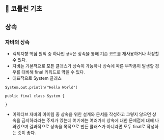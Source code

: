 ## :pushpin: 코틀린 기초

## 상속
### 자바의 상속
- 객체지향 핵심 원칙 중 하나인 `상속`은 상속을 통해 기존 코드를 재사용하거나 확장할 수 있다.
- 자바는 기본적으로 모든 클래스가 상속이 가능하나 상속에 따른 부작용이 발생할 경우를 대비해 final 키워드로 막을 수 있다.
- 대표적으로 System 클래스

```text
System.out.println("Hello World")

public final class System {

}
```

- 이펙티브 자바의 아이템 중 상속을 위한 설계와 문서를 작성하고 그렇지 않으면 상속을 금지하라라는 주제가 있는데 여기에는 여러가지 상속에 대한 문제점에 대해 
나와있으며 결과적으로 상속을 목적으로 만든 클래스가 아니라면 모두 final로 작성하는 것이 좋다.